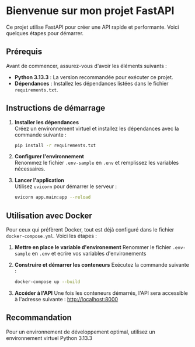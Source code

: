 # Bienvenue sur mon projet FastAPI

Ce projet utilise FastAPI pour créer une API rapide et performante. Voici quelques étapes pour démarrer.

## Prérequis

Avant de commencer, assurez-vous d'avoir les éléments suivants :

- **Python 3.13.3** : La version recommandée pour exécuter ce projet.
- **Dépendances** : Installez les dépendances listées dans le fichier `requirements.txt`.

## Instructions de démarrage

1. **Installer les dépendances**  
   Créez un environnement virtuel et installez les dépendances avec la commande suivante :

   ```bash
   pip install -r requirements.txt
   ```

2. **Configurer l'environnement**  
   Renommez le fichier `.env-sample` en `.env` et remplissez les variables nécessaires.

3. **Lancer l'application**  
   Utilisez `uvicorn` pour démarrer le serveur :

   ```bash
   uvicorn app.main:app --reload
   ```

## Utilisation avec Docker

Pour ceux qui préfèrent Docker, tout est déjà configuré dans le fichier `docker-compose.yml`. Voici les étapes :

1. **Mettre en place le variable d'environement**
   Renommer le fichier `.env-sample` en `.env` et ecrire vos variables d'environements

2. **Construire et démarrer les conteneurs**
   Exécutez la commande suivante :

   ```bash
   docker-compose up --build
   ```

3. **Accéder à l'API**
   Une fois les conteneurs démarrés, l'API sera accessible à l'adresse suivante :
   [http://localhost:8000](http://localhost:8000)

## Recommandation

Pour un environnement de développement optimal, utilisez un environnement virtuel Python 3.13.3
